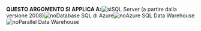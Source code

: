 <Token>**QUESTO ARGOMENTO SI APPLICA A:**![sì](media/yes.png)SQL Server (a partire dalla versione 2008)![no](media/no.png)Database SQL di Azure![no](media/no.png)Azure SQL Data Warehouse ![no](media/no.png)Parallel Data Warehouse </Token>
